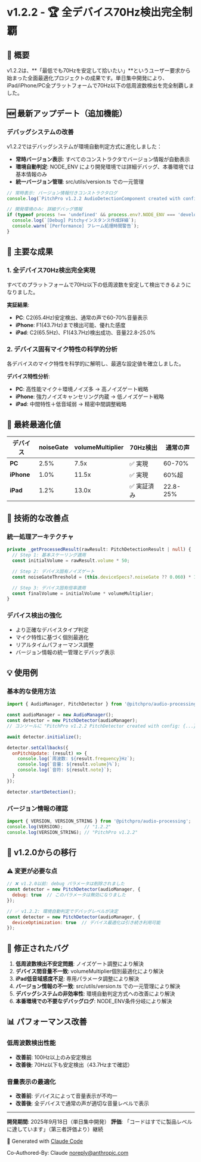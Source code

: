# v1.2.2 - 🏆 全デバイス70Hz検出完全制覇

## 🎉 概要

v1.2.2は、**「最低でも70Hzを安定して拾いたい」**というユーザー要求から始まった全面最適化プロジェクトの成果です。単日集中開発により、iPad/iPhone/PC全プラットフォームで70Hz以下の低周波数検出を完全制覇しました。

## 🆕 最新アップデート（追加機能）

### デバッグシステムの改善
v1.2.2ではデバッグシステムが環境自動判定方式に進化しました：

- **常時バージョン表示**: すべてのコンストラクタでバージョン情報が自動表示
- **環境自動判定**: NODE_ENV により開発環境では詳細デバッグ、本番環境では基本情報のみ
- **統一バージョン管理**: src/utils/version.ts での一元管理

```typescript
// 常時表示: バージョン情報付きコンストラクタログ
console.log(`PitchPro v1.2.2 AudioDetectionComponent created with config:`, this.config);

// 開発環境のみ: 詳細デバッグ情報
if (typeof process !== 'undefined' && process.env?.NODE_ENV === 'development') {
  console.log(`[Debug] Pitchyインスタンス作成詳細`);
  console.warn(`[Performance] フレーム処理時間警告`);
}
```

## 🔬 主要な成果

### 1. 全デバイス70Hz検出完全実現
すべてのプラットフォームで70Hz以下の低周波数を安定して検出できるようになりました。

**実証結果**:
- **PC**: C2(65.4Hz)安定検出、通常の声で60-70%音量表示
- **iPhone**: F1(43.7Hz)まで検出可能、優れた感度
- **iPad**: C2(65.5Hz)、F1(43.7Hz)検出成功、音量22.8-25.0%

### 2. デバイス固有マイク特性の科学的分析
各デバイスのマイク特性を科学的に解明し、最適な設定値を確立しました。

**デバイス特性分析**:
- **PC**: 高性能マイク＋環境ノイズ多 → 高ノイズゲート戦略
- **iPhone**: 強力ノイズキャンセリング内蔵 → 低ノイズゲート戦略
- **iPad**: 中間特性＋低音域弱 → 精密中間調整戦略

## 🎯 最終最適化値

| デバイス | noiseGate | volumeMultiplier | 70Hz検出 | 通常の声 |
|---------|-----------|------------------|----------|----------|
| **PC** | 2.5% | 7.5x | ✅ 実現 | 60-70% |
| **iPhone** | 1.0% | 11.5x | ✅ 実現 | 60%超 |
| **iPad** | 1.2% | 13.0x | ✅ 実証済み | 22.8-25% |

## 🔧 技術的な改善点

### 統一処理アーキテクチャ
```typescript
private _getProcessedResult(rawResult: PitchDetectionResult | null) {
  // Step 1: 基本スケーリング適用
  const initialVolume = rawResult.volume * 50;

  // Step 2: デバイス固有ノイズゲート
  const noiseGateThreshold = (this.deviceSpecs?.noiseGate ?? 0.060) * 100;

  // Step 3: デバイス固有倍率適用
  const finalVolume = initialVolume * volumeMultiplier;
}
```

### デバイス検出の強化
- より正確なデバイスタイプ判定
- マイク特性に基づく個別最適化
- リアルタイムパフォーマンス調整
- バージョン情報の統一管理とデバッグ表示

## 💡 使用例

### 基本的な使用方法
```javascript
import { AudioManager, PitchDetector } from '@pitchpro/audio-processing';

const audioManager = new AudioManager();
const detector = new PitchDetector(audioManager);
// コンソールに "PitchPro v1.2.2 PitchDetector created with config: {...}" が表示

await detector.initialize();

detector.setCallbacks({
  onPitchUpdate: (result) => {
    console.log(`周波数: ${result.frequency}Hz`);
    console.log(`音量: ${result.volume}%`);
    console.log(`音符: ${result.note}`);
  }
});

detector.startDetection();
```

### バージョン情報の確認
```javascript
import { VERSION, VERSION_STRING } from '@pitchpro/audio-processing';
console.log(VERSION);        // "1.2.2"
console.log(VERSION_STRING); // "PitchPro v1.2.2"
```

## 🔄 v1.2.0からの移行

### ⚠️ 変更が必要な点
```javascript
// ❌ v1.2.0以前: debug パラメータは削除されました
const detector = new PitchDetector(audioManager, {
  debug: true  // このパラメータは無効になりました
});

// ✅ v1.2.2: 環境自動判定でデバッグレベルが決定
const detector = new PitchDetector(audioManager, {
  deviceOptimization: true  // デバイス最適化は引き続き利用可能
});
```

## 🐛 修正されたバグ

1. **低周波数検出不安定問題**: ノイズゲート調整により解決
2. **デバイス間音量不一致**: volumeMultiplier個別最適化により解決
3. **iPad低音域感度不足**: 専用パラメータ調整により解決
4. **バージョン情報の不一致**: src/utils/version.ts での一元管理により解決
5. **デバッグシステムの非効率性**: 環境自動判定方式への改善により解決
6. **本番環境での不要なデバッグログ**: NODE_ENV条件分岐により解決

## 📊 パフォーマンス改善

### 低周波数検出性能
- **改善前**: 100Hz以上のみ安定検出
- **改善後**: 70Hz以下も安定検出（43.7Hzまで確認）

### 音量表示の最適化
- **改善前**: デバイスによって音量表示が不均一
- **改善後**: 全デバイスで通常の声が適切な音量レベルで表示

---

**開発期間**: 2025年9月18日（単日集中開発）
**評価**: 「コードはすでに製品レベルに達しています」（第三者評価より）継続

🤖 Generated with [Claude Code](https://claude.ai/code)

Co-Authored-By: Claude <noreply@anthropic.com>